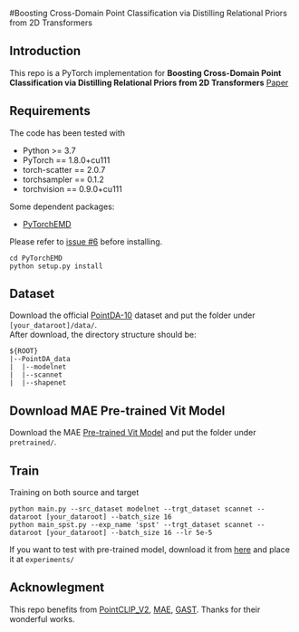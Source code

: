 #Boosting Cross-Domain Point Classification via Distilling Relational Priors from 2D Transformers

## Introduction


This repo is a PyTorch implementation for **Boosting Cross-Domain Point Classification via Distilling Relational Priors from 2D Transformers**
[Paper]()
## Requirements
The code has been tested with

- Python >= 3.7
- PyTorch == 1.8.0+cu111
- torch-scatter == 2.0.7
- torchsampler == 0.1.2
- torchvision == 0.9.0+cu111

Some dependent packages:

- [PyTorchEMD](https://github.com/daerduoCarey/PyTorchEMD)

Please refer to [issue #6](https://github.com/daerduoCarey/PyTorchEMD/issues/6) before installing.

```
cd PyTorchEMD
python setup.py install
```
## Dataset
Download the official [PointDA-10](https://drive.google.com/uc?id=1-LfJWL5geF9h0Z2QpdTL0n4lShy8wy2J) dataset and put the folder under `[your_dataroot]/data/`.  
After download, the directory structure should be:

```
${ROOT}
|--PointDA_data
|  |--modelnet
|  |--scannet
|  |--shapenet
```

## Download MAE Pre-trained Vit Model

Download the MAE [Pre-trained Vit Model](https://dl.fbaipublicfiles.com/mae/pretrain/mae_pretrain_vit_base.pth) and put the folder under `pretrained/`. 

## Train
Training on both source and target
```
python main.py --src_dataset modelnet --trgt_dataset scannet --dataroot [your_dataroot] --batch_size 16
python main_spst.py --exp_name 'spst' --trgt_dataset scannet --dataroot [your_dataroot] --batch_size 16 --lr 5e-5
```

If you want to test with pre-trained model, download it from [here](https://drive.google.com/file/d/1xV3XObyOOwHJ_dwiP4u-9ZSQMbiUY9lc/view?usp=sharing) and place it at `experiments/`

## Acknowlegment
This repo benefits from [PointCLIP_V2](https://github.com/yangyangyang127/PointCLIP_V2), [MAE](https://github.com/facebookresearch/mae), [GAST](https://github.com/zou-longkun/GAST). Thanks for their wonderful works.
